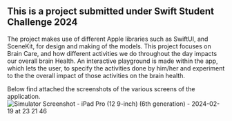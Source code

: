 ## This is a project submitted under Swift Student Challenge 2024

The project makes use of different Apple libraries such as SwiftUI, and SceneKit, for design and making of the models. This project focuses on Brain Care, and how different activities we do throughout the day impacts our overall brain Health.
An interactive playground is made within the app, which lets the user, to specify the activities done by him/her and experiment to the the overall impact of those activities on the brain health.

Below find attached the screenshots of the various screens of the application.
![Simulator Screenshot - iPad Pro (12 9-inch) (6th generation) - 2024-02-19 at 23 21 46](https://github.com/Decoy101/MindMorph/assets/82807218/bb5ba44c-66a5-427b-a00b-a2d2748229d5)



